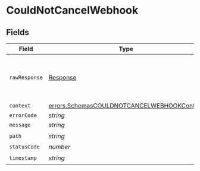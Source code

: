 # CouldNotCancelWebhook


## Fields

| Field                                                                                                           | Type                                                                                                            | Required                                                                                                        | Description                                                                                                     |
| --------------------------------------------------------------------------------------------------------------- | --------------------------------------------------------------------------------------------------------------- | --------------------------------------------------------------------------------------------------------------- | --------------------------------------------------------------------------------------------------------------- |
| `rawResponse`                                                                                                   | [Response](https://developer.mozilla.org/en-US/docs/Web/API/Response)                                           | :heavy_minus_sign:                                                                                              | Raw HTTP response; suitable for custom response parsing                                                         |
| `context`                                                                                                       | [errors.SchemasCOULDNOTCANCELWEBHOOKContext](../../../sdk/models/errors/schemascouldnotcancelwebhookcontext.md) | :heavy_minus_sign:                                                                                              | N/A                                                                                                             |
| `errorCode`                                                                                                     | *string*                                                                                                        | :heavy_minus_sign:                                                                                              | N/A                                                                                                             |
| `message`                                                                                                       | *string*                                                                                                        | :heavy_minus_sign:                                                                                              | N/A                                                                                                             |
| `path`                                                                                                          | *string*                                                                                                        | :heavy_check_mark:                                                                                              | N/A                                                                                                             |
| `statusCode`                                                                                                    | *number*                                                                                                        | :heavy_minus_sign:                                                                                              | N/A                                                                                                             |
| `timestamp`                                                                                                     | *string*                                                                                                        | :heavy_check_mark:                                                                                              | N/A                                                                                                             |